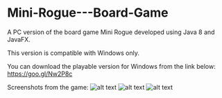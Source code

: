 # Mini-Rogue---Board-Game
A PC version of the board game Mini Rogue developed using Java 8 and JavaFX.

This version is compatible with Windows only.

You can download the playable version for Windows from the link below:
https://goo.gl/Nw2P8c

Screenshots from the game:
![alt text](https://rawgit.com/PaskoZhelev/Mini-Rogue---Board-Game/master/image1.png)
![alt text](https://rawgit.com/PaskoZhelev/Mini-Rogue---Board-Game/master/image2.png)
![alt text](https://rawgit.com/PaskoZhelev/Mini-Rogue---Board-Game/master/image3.png)

